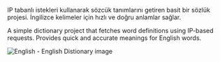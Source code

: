 IP tabanlı istekleri kullanarak sözcük tanımlarını getiren basit bir sözlük projesi. İngilizce kelimeler için hızlı ve doğru anlamlar sağlar.

A simple dictionary project that fetches word definitions using IP-based requests. Provides quick and accurate meanings for English words.

![English - English Distionary image](https://github.com/user-attachments/assets/7f742b76-9513-4d45-bbdf-d066cc9837b3)
